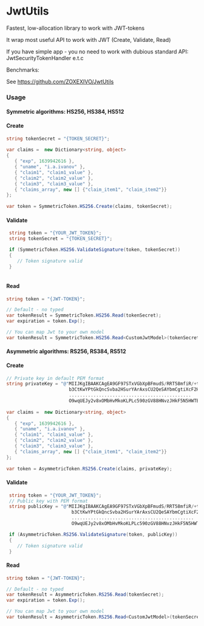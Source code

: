 # JwtUtils

Fastest, low-allocation library to work with JWT-tokens

It wrap most useful API to work with JWT (Create, Validate, Read)

If you have simple app - you no need to work with dubious standard API: JwtSecurityTokenHandler e.t.c

Benchmarks:

See https://github.com/ZOXEXIVO/JwtUtils

### Usage

#### Symmetric algorithms: HS256, HS384, HS512

#### Create

 ```C#
 string tokenSecret = "{TOKEN_SECRET}";
        
 var claims =  new Dictionary<string, object>
 {
    { "exp", 1639942616 },
    { "uname", "i.a.ivanov" },
    { "claim1", "claim1_value" },
    { "claim2", "claim2_value" },
    { "claim3", "claim3_value" },
    { "claims_array", new [] {"claim_item1", "claim_item2"}}
};
        
var token = SymmetricToken.HS256.Create(claims, tokenSecret);
```

#### Validate

```C#
 string token = "{YOUR_JWT_TOKEN}";
 string tokenSecret = "{TOKEN_SECRET}";

 if (SymmetricToken.HS256.ValidateSignature(token, tokenSecret))
 {
    // Token signature valid
 }
        
```

#### Read

```C#
string token = "{JWT-TOKEN}";

// Default - no typed
var tokenResult = SymmetricToken.HS256.Read(tokenSecret);
var expiration = token.Exp();

// You can map Jwt to your own model
var tokenResult = SymmetricToken.HS256.Read<CustomJwtModel>(tokenSecret); 
```

#### Asymmetric algorithms: RS256, RS384, RS512

#### Create

 ```C#
 // Private key in default PEM format
 string privateKey = "@"MIIJKgIBAAKCAgEA9GF97STxVGbXpBFmudS/RRT58mfiR/+t2zb4f/uF3qmYb/yu
                        b3CtKwYPtGkQncSvba2HSurYArAxsCU2QeSAYbmCgtiXcF2Hw8Xt/ADY711iBDwq
                        .............................................
                        O9wqUEJy2v8xOMbHvMkoKLPLc590zGV88HNvzJHkF5N5HWTB9ZZEWcehf6RcTA==";
        
 var claims =  new Dictionary<string, object>
 {
    { "exp", 1639942616 },
    { "uname", "i.a.ivanov" },
    { "claim1", "claim1_value" },
    { "claim2", "claim2_value" },
    { "claim3", "claim3_value" },
    { "claims_array", new [] {"claim_item1", "claim_item2"}}
};
        
var token = AsymmetricToken.RS256.Create(claims, privateKey);
```

#### Validate

```C#
 string token = "{YOUR_JWT_TOKEN}";
 // Public key with PEM format
 string publicKey = "@"MIIJKgIBAAKCAgEA9GF97STxVGbXpBFmudS/RRT58mfiR/+t2zb4f/uF3qmYb/yu
                        b3CtKwYPtGkQncSvba2HSurYArAxsCU2QeSAYbmCgtiXcF2Hw8Xt/ADY711iBDwq
                        .............................................
                        O9wqUEJy2v8xOMbHvMkoKLPLc590zGV88HNvzJHkF5N5HWTB9ZZEWcehf6RcTA==";

 if (AsymmetricToken.RS256.ValidateSignature(token, publicKey))
 {
    // Token signature valid
 }
```

#### Read

```C#
string token = "{JWT-TOKEN}";

// Default - no typed
var tokenResult = AsymmetricToken.RS256.Read(tokenSecret);
var expiration = token.Exp();

// You can map Jwt to your own model
var tokenResult = AsymmetricToken.RS256.Read<CustomJwtModel>(tokenSecret);
```